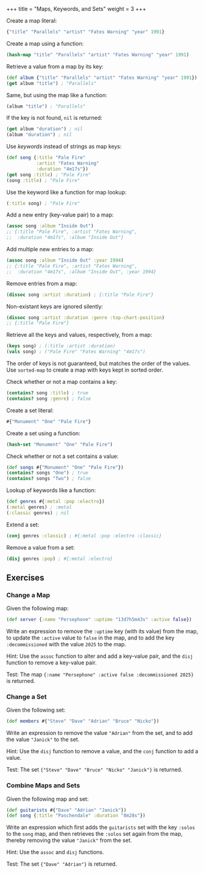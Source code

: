 +++
title = "Maps, Keywords, and Sets"
weight = 3
+++

Create a map literal:

```clojure
{"title" "Parallels" "artist" "Fates Warning" "year" 1991}
```

Create a map using a function:

```clojure
(hash-map "title" "Parallels" "artist" "Fates Warning" "year" 1991)
```

Retrieve a value from a map by its key:

```clojure
(def album {"title" "Parallels" "artist" "Fates Warning" "year" 1991})
(get album "title") ; "Parallels"
```

Same, but using the map like a function:

```clojure
(album "title") ; "Parallels"
```

If the key is not found, `nil` is returned:

```clojure
(get album "duration") ; nil
(album "duration") ; nil
```

Use _keywords_ instead of strings as map keys:

```clojure
(def song {:title "Pale Fire"
           :artist "Fates Warning"
           :duration "4m17s"})
(get song :title) ; "Pale Fire"
(song :title) ; "Pale Fire"
```

Use the keyword like a function for map lookup:

```clojure
(:title song) ; "Pale Fire"
```

Add a new entry (key-value pair) to a map:

```clojure
(assoc song :album "Inside Out")
;; {:title "Pale Fire", :artist "Fates Warning",
;;  :duration "4m17s", :album "Inside Out"}
```

Add multiple new entries to a map:

```clojure
(assoc song :album "Inside Out" :year 1994)
;; {:title "Pale Fire", :artist "Fates Warning",
;;  :duration "4m17s", :album "Inside Out", :year 1994}
```

Remove entries from a map:

```clojure
(dissoc song :artist :duration) ; {:title "Pale Fire"}
```

Non-existant keys are ignored silently:

```clojure
(dissoc song :artist :duration :genre :top-chart-position)
;; {:title "Pale Fire"}
```

Retrieve all the keys and values, respectively, from a map:

```clojure
(keys song) ; (:title :artist :duration)
(vals song) ; ("Pale Fire" "Fates Warning" "4m17s")
```

The order of keys is not guaranteed, but matches the order of the values. Use
`sorted-map` to create a map with keys kept in sorted order.

Check whether or not a map contains a key:

```clojure
(contains? song :title) ; true
(contains? song :genre) ; false
```

Create a set literal:

```clojure
#{"Monument" "One" "Pale Fire"}
```

Create a set using a function:

```clojure
(hash-set "Monument" "One" "Pale Fire")
```

Check whether or not a set contains a value:

```clojure
(def songs #{"Monument" "One" "Pale Fire"})
(contains? songs "One") ; true
(contains? songs "Two") ; false
```

Lookup of keywords like a function:

```clojure
(def genres #{:metal :pop :electro})
(:metal genres) ; :metal
(:classic genres) ; nil
```

Extend a set:

```clojure
(conj genres :classic) ; #{:metal :pop :electro :classic}
```

Remove a value from a set:

```clojure
(disj genres :pop) ; #{:metal :electro}
```

## Exercises

### Change a Map

Given the following map:

```clojure
(def server {:name "Persephone" :uptime "13d7h5m43s" :active false})
```

Write an expression to remove the `:uptime` key (with its value) from the map,
to update the `:active` value to `false` in the map, and to add the key
`:decommissioned` with the value `2025` to the map.

Hint: Use the `assoc` function to alter and add a key-value pair, and the `disj`
function to remove a key-value pair.

Test: The map `{:name "Persephone" :active false :decommissioned 2025}` is returned.

### Change a Set

Given the following set:

```clojure
(def members #{"Steve" "Dave" "Adrian" "Bruce" "Nicko"})
```

Write an expression to remove the value `"Adrian"` from the set, and to add the
value `"Janick"` to the set.

Hint: Use the `disj` function to remove a value, and the `conj` function to add
a value.

Test: The set `{"Steve" "Dave" "Bruce" "Nicko" "Janick"}` is returned.

### Combine Maps and Sets

Given the following map and set:

```clojure
(def guitarists #{"Dave" "Adrian" "Janick"})
(def song {:title "Paschendale" :duration "8m28s"})
```

Write an expression which first adds the `guitarists` set with the key `:solos`
to the `song` map, and then retrieves the `:solos` set again from the map,
thereby removing the value `"Janick"` from the set.

Hint: Use the `assoc` and `disj` functions.

Test: The set `{"Dave" "Adrian"}` is returned.
